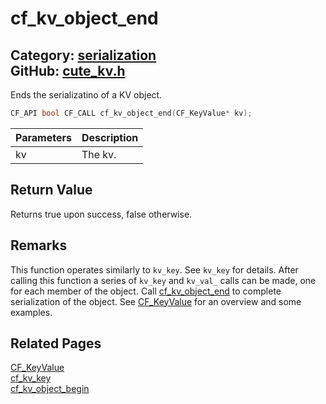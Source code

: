 [](../header.md ':include')

# cf_kv_object_end

Category: [serialization](/api_reference?id=serialization)  
GitHub: [cute_kv.h](https://github.com/RandyGaul/cute_framework/blob/master/include/cute_kv.h)  
---

Ends the serializatino of a KV object.

```cpp
CF_API bool CF_CALL cf_kv_object_end(CF_KeyValue* kv);
```

Parameters | Description
--- | ---
kv | The kv.

## Return Value

Returns true upon success, false otherwise.

## Remarks

This function operates similarly to `kv_key`. See `kv_key` for details. After calling this function a series of `kv_key` and
`kv_val_` calls can be made, one for each member of the object. Call [cf_kv_object_end](/serialization/cf_kv_object_end.md) to complete serialization of the object.
See [CF_KeyValue](/serialization/cf_keyvalue.md) for an overview and some examples.

## Related Pages

[CF_KeyValue](/serialization/cf_keyvalue.md)  
[cf_kv_key](/serialization/cf_kv_key.md)  
[cf_kv_object_begin](/serialization/cf_kv_object_begin.md)  
